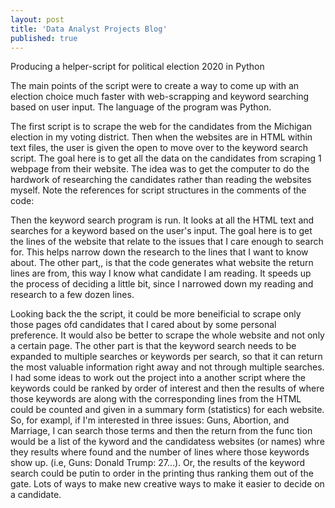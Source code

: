 ```yaml
---
layout: post
title: 'Data Analyst Projects Blog'
published: true
---
```


Producing a helper-script for political election 2020 in Python

The main points of the script were to create a way to come up with an election choice much faster with web-scrapping and keyword searching based on user input. The language of the program was Python.

The first script is to scrape the web for the candidates from the Michigan election in my voting district. Then when the websites are in HTML within text files, the user is given the open to 
move over to the keyword search script. The goal here is to get all the data on the candidates from scraping 1 webpage from their website. The idea was to get the computer to do
the hardwork of researching the candidates rather than reading the websites myself. Note the references for script structures in the comments of the code:

Then the keyword search program is run. It looks at all the HTML text and searches for a keyword based on the user's input. The goal here is to get the lines of the website that relate to the issues that I care enough to search for. This helps narrow down the research to the lines that I want to know about. The other part,, is that the code generates what website the return lines are from, this way I know what candidate I am reading. It speeds up the process of deciding a little bit, since I narrowed down my reading and research to a few dozen lines. 

Looking back the the script, it could be more beneificial to scrape only those pages ofd candidates that I cared about by some personal preference. It would also be better to scrape the whole website and not only a certain page. The other part is that the keyword search needs to be expanded to multiple searches or keywords per search, so that it can return the most valuable information right
away and not through multiple searches. I had some ideas to work out the project into a another script where the keywords could be ranked by order of interest and then the results of where those keywords are along with the corresponding lines from the HTML could be counted and given in a summary form (statistics) for each website. So, for exampl, if I'm interested in three issues: Guns, Abortion, and Marriage, I can search those terms
and then the return from the func tion would be a list of the kyword and the candidatess websites (or names) whre they results where found and the number of lines where those keywords show up. (i.e, Guns: Donald Trump: 27...). Or, the results of the keyword
search could be putin to order in the printing thus ranking them out of the gate. Lots of ways to make new creative ways to make it easier to decide on a candidate.
